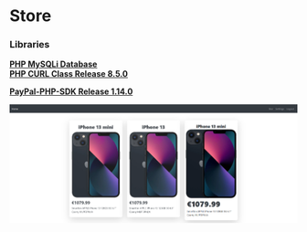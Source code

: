 <h1>Store</h1>

### Libraries

**[PHP MySQLi Database](https://github.com/ThingEngineer/PHP-MySQLi-Database-Class)**  
**[PHP CURL Class Release 8.5.0](https://github.com/php-curl-class/php-curl-class)** 

**[PayPal-PHP-SDK Release 1.14.0](https://github.com/paypal/PayPal-PHP-SDK)** 

<img src="img.png" alt="img">